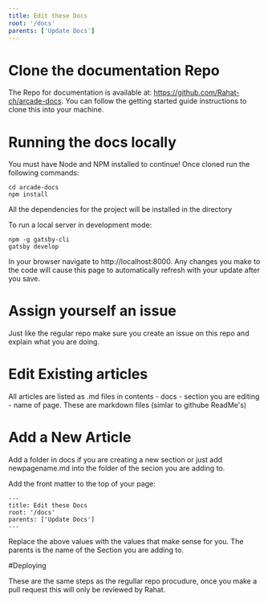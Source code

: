 ```yaml
---
title: Edit these Docs
root: '/docs'
parents: ['Update Docs']
---
```


# Clone the documentation Repo 

The Repo for documentation is available at: https://github.com/Rahat-ch/arcade-docs. You can follow the getting started guide instructions to clone this into your machine. 

# Running the docs locally

You must have Node and NPM installed to continue! Once cloned run the following commands:

```
cd arcade-docs
npm install

```

All the dependencies for the project will be installed in the directory

To run a local server in development mode:

```
npm -g gatsby-cli
gatsby develop

```
In your browser navigate to http://localhost:8000. Any changes you make to the code will cause this page to automatically refresh with your update after you save. 

# Assign yourself an issue

Just like the regular repo make sure you create an issue on this repo and explain what you are doing. 

# Edit Existing articles

All articles are listed as .md files in contents - docs - section you are editing - name of page. These are markdown files (simlar to githube ReadMe's)

# Add a New Article

Add a folder in docs if you are creating a new section or just add newpagename.md into the folder of the secion you are adding to. 

Add the front matter to the top of your page:

```
---
title: Edit these Docs
root: '/docs'
parents: ['Update Docs']
---
```

Replace the above values with the values that make sense for you. The parents is the name of the Section you are adding to. 

#Deploying

These are the same steps as the regullar repo procudure, once you make a pull request this will only be reviewed by Rahat. 


